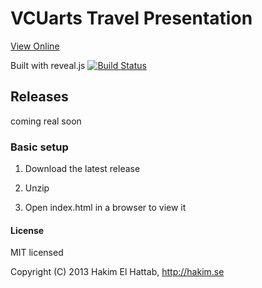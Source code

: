 # VCUarts Travel Presentation

[View Online](http://vcuarts.github.io/travel-pres-beta/)

Built with reveal.js [![Build Status](https://travis-ci.org/hakimel/reveal.js.png?branch=master)](https://travis-ci.org/hakimel/reveal.js)

## Releases

coming real soon

### Basic setup

1. Download the latest release

2. Unzip

3. Open index.html in a browser to view it


#### License

MIT licensed

Copyright (C) 2013 Hakim El Hattab, http://hakim.se
